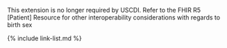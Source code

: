 <span class="bg-success" markdown="1">This extension is no longer required by USCDI. Refer to the FHIR R5 [Patient] Resource for other interoperability considerations with regards to birth sex</span><!-- new-content -->

{% include link-list.md %}
